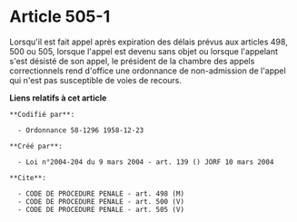 # Article 505-1

Lorsqu'il est fait appel après expiration des délais prévus aux articles 498, 500 ou 505, lorsque l'appel est devenu sans
objet ou lorsque l'appelant s'est désisté de son appel, le président de la chambre des appels correctionnels rend d'office
une ordonnance de non-admission de l'appel qui n'est pas susceptible de voies de recours.

**Liens relatifs à cet article**

	**Codifié par**:

	  - Ordonnance 58-1296 1958-12-23

	**Créé par**:

	  - Loi n°2004-204 du 9 mars 2004 - art. 139 () JORF 10 mars 2004

	**Cite**:

	  - CODE DE PROCEDURE PENALE - art. 498 (M)
	  - CODE DE PROCEDURE PENALE - art. 500 (V)
	  - CODE DE PROCEDURE PENALE - art. 505 (V)
